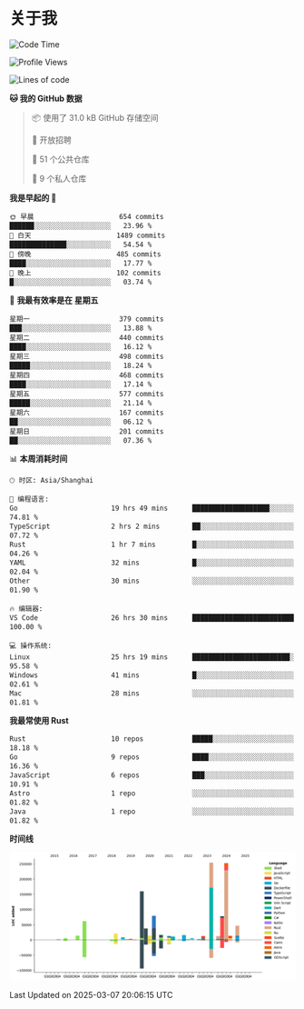 # 关于我

<!--START_SECTION:waka-->
![Code Time](http://img.shields.io/badge/Code%20Time-3%2C536%20hrs%2051%20mins-blue)

![Profile Views](http://img.shields.io/badge/%E4%B8%AA%E4%BA%BA%E8%B5%84%E6%96%99%E8%A7%82%E7%9C%8B%E6%AC%A1%E6%95%B0-0-blue)

![Lines of code](https://img.shields.io/badge/%E4%BB%8E%E3%80%8CHello%20World%E3%80%8D%E8%B5%B7%E6%88%91%E5%B7%B2%E7%BB%8F%E5%86%99%E4%BA%86-1.1%20million%20%E8%A1%8C%E4%BB%A3%E7%A0%81-blue)

**🐱 我的 GitHub 数据** 

> 📦  使用了 31.0 kB GitHub 存储空间 
 > 
> 💼 开放招聘
 > 
> 📜 51 个公共仓库 
 > 
> 🔑 9 个私人仓库 
 > 
**我是早起的 🐤** 

```text
🌞 早晨                     654 commits         ██████░░░░░░░░░░░░░░░░░░░   23.96 % 
🌆 白天                     1489 commits        ██████████████░░░░░░░░░░░   54.54 % 
🌃 傍晚                     485 commits         ████░░░░░░░░░░░░░░░░░░░░░   17.77 % 
🌙 晚上                     102 commits         █░░░░░░░░░░░░░░░░░░░░░░░░   03.74 % 
```
📅 **我最有效率是在 星期五** 

```text
星期一                      379 commits         ███░░░░░░░░░░░░░░░░░░░░░░   13.88 % 
星期二                      440 commits         ████░░░░░░░░░░░░░░░░░░░░░   16.12 % 
星期三                      498 commits         █████░░░░░░░░░░░░░░░░░░░░   18.24 % 
星期四                      468 commits         ████░░░░░░░░░░░░░░░░░░░░░   17.14 % 
星期五                      577 commits         █████░░░░░░░░░░░░░░░░░░░░   21.14 % 
星期六                      167 commits         ██░░░░░░░░░░░░░░░░░░░░░░░   06.12 % 
星期日                      201 commits         ██░░░░░░░░░░░░░░░░░░░░░░░   07.36 % 
```


📊 **本周消耗时间** 

```text
🕑︎ 时区: Asia/Shanghai

💬 编程语言: 
Go                       19 hrs 49 mins      ███████████████████░░░░░░   74.81 % 
TypeScript               2 hrs 2 mins        ██░░░░░░░░░░░░░░░░░░░░░░░   07.72 % 
Rust                     1 hr 7 mins         █░░░░░░░░░░░░░░░░░░░░░░░░   04.26 % 
YAML                     32 mins             █░░░░░░░░░░░░░░░░░░░░░░░░   02.04 % 
Other                    30 mins             ░░░░░░░░░░░░░░░░░░░░░░░░░   01.90 % 

🔥 编辑器: 
VS Code                  26 hrs 30 mins      █████████████████████████   100.00 % 

💻 操作系统: 
Linux                    25 hrs 19 mins      ████████████████████████░   95.58 % 
Windows                  41 mins             █░░░░░░░░░░░░░░░░░░░░░░░░   02.61 % 
Mac                      28 mins             ░░░░░░░░░░░░░░░░░░░░░░░░░   01.81 % 
```

**我最常使用 Rust** 

```text
Rust                     10 repos            █████░░░░░░░░░░░░░░░░░░░░   18.18 % 
Go                       9 repos             ████░░░░░░░░░░░░░░░░░░░░░   16.36 % 
JavaScript               6 repos             ███░░░░░░░░░░░░░░░░░░░░░░   10.91 % 
Astro                    1 repo              ░░░░░░░░░░░░░░░░░░░░░░░░░   01.82 % 
Java                     1 repo              ░░░░░░░░░░░░░░░░░░░░░░░░░   01.82 % 
```



**时间线**

![Lines of Code chart](https://raw.githubusercontent.com/catusax/catusax/master/assets/bar_graph.png)


 Last Updated on 2025-03-07 20:06:15 UTC
<!--END_SECTION:waka-->
